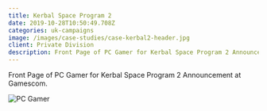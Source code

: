 ```yaml
---
title: Kerbal Space Program 2
date: 2019-10-28T10:50:49.708Z
categories: uk-campaigns
image: /images/case-studies/case-kerbal2-header.jpg
client: Private Division
description: Front Page of PC Gamer for Kerbal Space Program 2 Announcement at Gamescom.
---
```

Front Page of PC Gamer for Kerbal Space Program 2 Announcement at Gamescom.

![PC Gamer](/images/case-studies/case-kerbal-img.jpg "PC Gamer")
